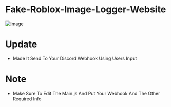 # Fake-Roblox-Image-Logger-Website
![image](https://user-images.githubusercontent.com/106576578/182258121-eb912994-31aa-4385-9d7f-dc81a4b55f55.png)

# Update
- Made It Send To Your Discord Webhook Using Users Input
# Note
- Make Sure To Edit The Main.js And Put Your Webhook And The Other Required Info
